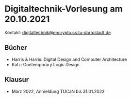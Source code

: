 # Digitaltechnik-Vorlesung am 20.10.2021

Kontakt: digitaltechnik@encrypto.cs.tu-darmstadt.de

## Bücher
- Harris & Harris: Digital Design and Computer Architecture
- Katz: Contemporary Logic Design

## Klausur
- März 2022, Anmeldung TUCaN bis 31.01.2022
